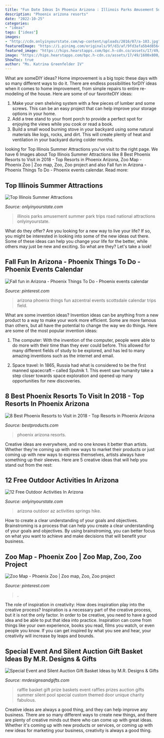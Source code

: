 ```yaml
---
title: "Fun Date Ideas In Phoenix Arizona : Illinois Parks Amusement Summer Park Trips Road National Attractions Onlyinyourstate"
description: "Phoenix arizona resorts"
date: "2022-10-25"
categories:
- "ideas"
tags: ["ideas"]
images:
- "http://cdn.onlyinyourstate.com/wp-content/uploads/2016/07/a-103.jpg"
featuredImage: "https://i.pinimg.com/originals/9f/d3/af/9fd3afa5b4d85642dd8759e0942a949b.jpg"
featured_image: "https://hips.hearstapps.com/bpc.h-cdn.co/assets/17/49/1600x800/landscape-1512427422-phoenix-arizona-resorts.jpg?resize=1200:*"
image: "https://hips.hearstapps.com/bpc.h-cdn.co/assets/17/49/1600x800/landscape-1512427422-phoenix-arizona-resorts.jpg?resize=1200:*"
ShowToc: true
author: "Ms. Katrina Greenfelder IV"
---
```



What are someDIY ideas?
Home improvement is a big topic these days with so many different ways to do it. There are endless possibilities forDIY ideas when it comes to home improvement, from simple repairs to entire re-modeling of the house. Here are some of our favoriteDIY ideas:
1. Make your own shelving system with a few pieces of lumber and some screws. This can be an easy project that can help improve your storage options in your home.
2. Add a tree stand to your front porch to provide a perfect spot for enjoying the views while you cook or read a book.
3. Build a small wood burning stove in your backyard using some natural materials like logs, rocks, and dirt. This will create plenty of heat and ventilation in your backyard during colder months. 

	

		
looking for Top Illinois Summer Attractions you've visit to the right page. We have 6 Images about Top Illinois Summer Attractions like 8 Best Phoenix Resorts to Visit in 2018 - Top Resorts in Phoenix Arizona, Zoo Map - Phoenix Zoo | Zoo map, Zoo, Zoo project and also Fall fun in Arizona - Phoenix Things To Do - Phoenix events calendar. Read more:
		
    
## Top Illinois Summer Attractions

<img loading=lazy src="http://cdn.onlyinyourstate.com/wp-content/uploads/2016/07/a-103.jpg" onerror="this.onerror=null;this.src='https://tse1.mm.bing.net/th?id=OIP.s4SVzdROftLNIcLTk3xYXQHaEK&amp;pid=15.1';" alt="Top Illinois Summer Attractions">

_Source: onlyinyourstate.com_

>illinois parks amusement summer park trips road national attractions onlyinyourstate. 

	

What do they offer?
Are you looking for a new way to live your life? If so, you might be interested in looking into some of the new ideas out there. Some of these ideas can help you change your life for the better, while others may just be new and exciting. So what are they? Let's take a look!

    
## Fall Fun In Arizona - Phoenix Things To Do - Phoenix Events Calendar

<img loading=lazy src="https://i.pinimg.com/originals/9f/d3/af/9fd3afa5b4d85642dd8759e0942a949b.jpg" onerror="this.onerror=null;this.src='https://tse1.mm.bing.net/th?id=OIP.vJtyrPYGSoXuOIzk_uujGAHaE8&amp;pid=15.1';" alt="Fall fun in Arizona - Phoenix Things To Do - Phoenix events calendar">

_Source: pinterest.com_

>arizona phoenix things fun azcentral events scottsdale calendar trips field. 

	

What are some invention ideas?
Invention ideas can be anything from a new product to a way to make your work more efficient. Some are more famous than others, but all have the potential to change the way we do things. Here are some of the most popular invention ideas: 
1) The computer: With the invention of the computer, people were able to do more with their time than they ever could before. This allowed for many different fields of study to be explored, and has led to many amazing inventions such as the internet and email.

2) Space travel: In 1865, Russia had what is considered to be the first manned spacecraft – called Sputnik 1. This event saw humanity take a step closer towards space exploration and opened up many opportunities for new discoveries.

    
## 8 Best Phoenix Resorts To Visit In 2018 - Top Resorts In Phoenix Arizona

<img loading=lazy src="https://hips.hearstapps.com/bpc.h-cdn.co/assets/17/49/1600x800/landscape-1512427422-phoenix-arizona-resorts.jpg?resize=1200:*" onerror="this.onerror=null;this.src='https://tse2.mm.bing.net/th?id=OIP.fTNjhahOMq7GyX_0ZMz2ygHaDt&amp;pid=15.1';" alt="8 Best Phoenix Resorts to Visit in 2018 - Top Resorts in Phoenix Arizona">

_Source: bestproducts.com_

>phoenix arizona resorts. 

	

Creative ideas are everywhere, and no one knows it better than artists. Whether they're coming up with new ways to market their products or just coming up with new ways to express themselves, artists always have something up their sleeves. Here are 5 creative ideas that will help you stand out from the rest: 

    
## 12 Free Outdoor Activities In Arizona

<img loading=lazy src="http://cdn.onlyinyourstate.com/wp-content/uploads/2017/07/5069073196_6e2d586b92_b.jpg" onerror="this.onerror=null;this.src='https://tse3.mm.bing.net/th?id=OIP.V1VCzWexThOfHYwaTqVvUgHaLJ&amp;pid=15.1';" alt="12 Free Outdoor Activities In Arizona">

_Source: onlyinyourstate.com_

>arizona outdoor az activities springs hike. 

	

How to create a clear understanding of your goals and objectives.
Brainstroming is a process that can help you create a clear understanding of your goals and objectives. By using brainstroming, you can better focus on what you want to achieve and make decisions that will benefit your business.

    
## Zoo Map - Phoenix Zoo | Zoo Map, Zoo, Zoo Project

<img loading=lazy src="https://i.pinimg.com/736x/58/95/19/58951943d39a537452ffabe4190e333f.jpg" onerror="this.onerror=null;this.src='https://tse4.mm.bing.net/th?id=OIP.r1mLAZeIVxhnND-RnrqNpQHaEx&amp;pid=15.1';" alt="Zoo Map - Phoenix Zoo | Zoo map, Zoo, Zoo project">

_Source: pinterest.com_

>. 

	

The role of inspiration in creativity: How does inspiration play into the creative process?
Inspiration is a necessary part of the creative process, but it is not the only factor. In order to be creative, you need to have a good idea and be able to put that idea into practice. Inspiration can come from things like your own experience, books you read, films you watch, or even people you know. If you can get inspired by what you see and hear, your creativity will increase by leaps and bounds.

    
## Special Event And Silent Auction Gift Basket Ideas By M.R. Designs &amp; Gifts

<img loading=lazy src="https://i1.wp.com/mrdesignsandgifts.com/wp-content/uploads/2013/10/Custom-Pool-Time.jpg" onerror="this.onerror=null;this.src='https://tse1.mm.bing.net/th?id=OIP.O9veMmUwH2IJZ6DnLeQCuwHaNI&amp;pid=15.1';" alt="Special Event and Silent Auction Gift Basket Ideas by M.R. Designs &amp; Gifts">

_Source: mrdesignsandgifts.com_

>raffle basket gift prize baskets event raffles prizes auction gifts summer silent pool special custom themed door unique charity fabulous. 

	

Creative ideas are always a good thing, and they can help improve any business. There are so many different ways to create new things, and there are plenty of creative minds out there who can come up with great ideas. Whether it's coming up with new products or services, or coming up with new ideas for marketing your business, creativity is always a good thing.

